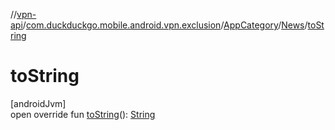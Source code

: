 //[vpn-api](../../../../index.md)/[com.duckduckgo.mobile.android.vpn.exclusion](../../index.md)/[AppCategory](../index.md)/[News](index.md)/[toString](to-string.md)

# toString

[androidJvm]\
open override fun [toString](to-string.md)(): [String](https://kotlinlang.org/api/latest/jvm/stdlib/kotlin/-string/index.html)
